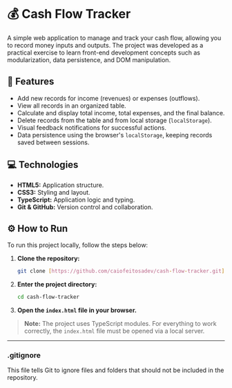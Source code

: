# 💰 Cash Flow Tracker

A simple web application to manage and track your cash flow, allowing you to record money inputs and outputs. The project was developed as a practical exercise to learn front-end development concepts such as modularization, data persistence, and DOM manipulation.

## 🚀 Features

* Add new records for income (revenues) or expenses (outflows).
* View all records in an organized table.
* Calculate and display total income, total expenses, and the final balance.
* Delete records from the table and from local storage (`localStorage`).
* Visual feedback notifications for successful actions.
* Data persistence using the browser's `localStorage`, keeping records saved between sessions.

## 💻 Technologies

* **HTML5:** Application structure.
* **CSS3:** Styling and layout.
* **TypeScript:** Application logic and typing.
* **Git & GitHub:** Version control and collaboration.

## ⚙️ How to Run

To run this project locally, follow the steps below:

1.  **Clone the repository:**
    ```bash
    git clone [https://github.com/caiofeitosadev/cash-flow-tracker.git](https://github.com/caiofeitosadev/cash-flow-tracker.git)
    ```
2.  **Enter the project directory:**
    ```bash
    cd cash-flow-tracker
    ```
3.  **Open the `index.html` file in your browser.**

> **Note:** The project uses TypeScript modules. For everything to work correctly, the `index.html` file must be opened via a local server.

---

### .gitignore

This file tells Git to ignore files and folders that should not be included in the repository.
